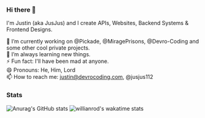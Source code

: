 ### Hi there 👋
I'm Justin (aka JusJus) and I create APIs, Websites, Backend Systems & Frontend Designs.  

🔭 I’m currently working on @Pickade, @MiragePrisons, @Devro-Coding and some other cool private projects.<br>
🌱 I’m always learning new things.<br>
⚡ Fun fact: I'll have been mad at anyone.<br>
😄 Pronouns: He, Him, Lord<br>
📫 How to reach me: justin@devrocoding.com, @jusjus112<br>

### Stats
![Anurag's GitHub stats](https://github-readme-stats.vercel.app/api?username=jusjus112&show_icons=true&theme=radical)
![willianrod's wakatime stats](https://github-readme-stats.vercel.app/api/wakatime?username=JusJusOneOneTwo&show_icons=true&theme=radical&layout=compact)


<!--
**jusjus112/jusjus112** is a ✨ _special_ ✨ repository because its `README.md` (this file) appears on your GitHub profile.
[![Anurag's GitHub stats](https://github-readme-stats.vercel.app/api?username=jusjus112&show_icons=true&theme=radical)]

Here are some ideas to get you started:

- 🔭 I’m currently working on ...
- 🌱 I’m currently learning ...
- 👯 I’m looking to collaborate on ...
- 🤔 I’m looking for help with ...
- 💬 Ask me about ...
- 📫 How to reach me: ...
- 😄 Pronouns: ...
- ⚡ Fun fact: ...
-->
